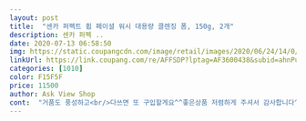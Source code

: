 ```yaml
---
layout: post 
title:  "센카 퍼펙트 휩 페이셜 워시 대용량 클렌징 폼, 150g, 2개" 
description: 센카 퍼펙 ..
date: 2020-07-13 06:58:50 
img: https://static.coupangcdn.com/image/retail/images/2020/06/24/14/0/ef98e667-746d-4d0a-9df2-8ae40e71277c.jpg 
linkUrl: https://link.coupang.com/re/AFFSDP?lptag=AF3600438&subid=ahnPublicAsk&pageKey=1740347120&itemId=2962932603&vendorItemId=70951388996&traceid=V0-113-6078384b5cf64090 
categories: [1010] 
color: F15F5F 
price: 11500 
author: Ask View Shop 
cont:  "거품도 풍성하고<br/>다쓰면 또 구입할게요^^좋은상품 저렴하게 주셔서 감사합니다^^<br/>세안후 촉촉함과 부드러움까지^^<br/>정말 쫀쫀한 폼<br/>최애템인 폼클렌징이예요<br/>폼클렌징 중 최고<br/>항상 쓰고 있는건데 저렴하게 잘 구입한것 같습니다.<br/><br/>항상쓰는거 완전 저렴하게사서 좋아요,<br/>" 
---
```

